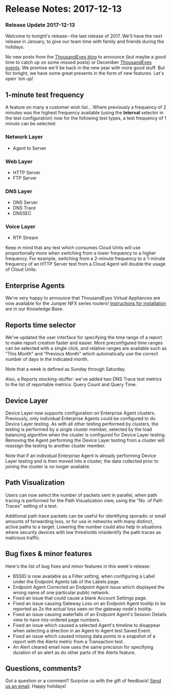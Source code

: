 # Release Notes: 2017-12-13

### Release Update 2017-12-13

Welcome to tonight's release--the last release of 2017. We'll have the next release in January, to give our team time with family and friends during the holidays.

No new posts from the [ThousandEyes blog](https://blog.thousandeyes.com/) to announce \(but maybe a good time to catch up on some missed posts\) or December [ThousandEyes events](https://www.thousandeyes.com/events).  We promise we'll be back in the new year with more good stuff. But for tonight, we have some great presents in the form of new features. Let's open 'em up!

## 1-minute test frequency

A feature on many a customer wish list... Where previously a frequency of 2 minutes was the highest frequency available \(using the **Interval** selector in the test configuration\) now for the following test types, a test frequency of 1 minute can be selected:

### Network Layer

* Agent to Server

### Web Layer

* HTTP Server
* FTP Server

### DNS Layer

* DNS Server
* DNS Trace
* DNSSEC

### Voice Layer

* RTP Stream

Keep in mind that any test which consumes Cloud Units will use proportionally more when switching from a lower frequency to a higher frequency. For example, switching from a 2-minute frequency to a 1-minute frequency of an HTTP Server test from a Cloud Agent will double the usage of Cloud Units.

## Enterprise Agents

We're very happy to announce that ThousandEyes Virtual Appliances are now available for the Juniper NFX series routers!  [Instructions for installation](https://success.thousandeyes.com/PublicArticlePage?articleIdParam=kA0440000009SM9CAM) are in our Knowledge Base.

## Reports time selector

We've updated the user interface for specifying the time range of a report to make report creation faster and easier. More preconfigured time ranges can be selected with a single click, and relative ranges are available such as "This Month" and "Previous Month" which automatically use the correct number of days in the indicated month.

Note that a week is defined as Sunday through Saturday.

Also, a Reports stocking-stuffer: we've added two DNS Trace test metrics to the list of reportable metrics: Query Count and Query Time.

## Device Layer

Device Layer now supports configuration on Enterprise Agent clusters. Previously, only individual Enterprise Agents could be configured to do Device Layer testing. ​As with all other testing performed by clusters, the testing is performed by a single cluster member, selected by the load balancing algorithm when the cluster is configured for Device Layer testing. Removing the Agent performing the Device Layer testing from a cluster will reassign the testing to another cluster member.

Note that if an individual Enterprise Agent is already performing Device Layer testing and is then moved into a cluster, the data collected prior to joining the cluster is no longer available.

## Path Visualization

Users can now select the number of packets sent in parallel, when path tracing is performed for the Path Visualization view, using the "No. of Path Traces" setting of a test:  
 

Additional path trace packets can be useful for identifying sporadic or small amounts of forwarding loss, or for use in networks with many distinct, active paths to a target. Lowering the number could also help in situations where security devices with low thresholds misidentify the path traces as malicious traffic.

## Bug fixes & minor features

Here's the list of bug fixes and minor features in this week's release:

* BSSID is now available as a Filter setting, when configuring a Label under the Endpoint Agents tab of the Labels page.
* Endpoint Agent Corrected an Endpoint Agent issue which displayed the wrong name of one particular public network.
* Fixed an issue that could cause a blank Account Settings page.
* Fixed an issue causing Gateway Loss on an Endpoint Agent tooltip to be reported as 2x the actual loss seen on the gateway node's tooltip.
* Fixed an issue causing waterfalls of an Endpoint Agent's Session Details view to have mis-ordered page numbers.
* Fixed an issue which caused a selected Agent's timeline to disappear when selecting a direction in an Agent to Agent test Saved Event.
* Fixed an issue which caused missing data points in a snapshot of a report with the Alerts metric from a Transaction test.
* An Alert cleared email now uses the same precision for specifying duration of an alert as do other parts of the Alerts feature.

## ​Questions, comments?

Got a question or a comment? Surprise us with the gift of feedback! [Send us an email](mailto:support@thousandeyes.com?subject=2017-12-13+Release+Update). Happy holidays!

